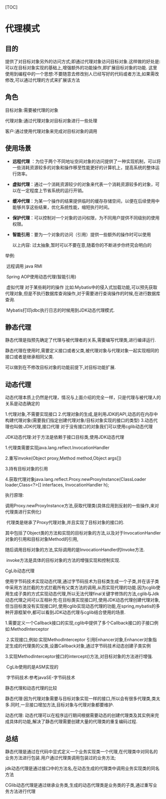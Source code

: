 [TOC]



# 代理模式

## 目的

 提供了对目标对象另外的访问方式;即通过代理对象访问目标对象.这样做的好处是:可以在目标对象实现的基础上,增强额外的功能操作,即扩展目标对象的功能.
这里使用到编程中的一个思想:不要随意去修改别人已经写好的代码或者方法,如果需改修改,可以通过代理的方式来扩展该方法  

## 角色

目标对象:需要被代理的对象

代理对象:通过代理对象对目标对象进行一些处理

客户:通过使用代理对象来完成对目标对象的调用

## 使用场景

- **远程代理** ：为位于两个不同地址空间对象的访问提供了一种实现机制，可以将一些消耗资源较多的对象和操作移至性能更好的计算机上，提高系统的整体运行效率。

- **虚拟代理**：通过一个消耗资源较少的对象来代表一个消耗资源较多的对象，可以在一定程度上节省系统的运行开销。

- **缓冲代理**：为某一个操作的结果提供临时的缓存存储空间，以便在后续使用中能够共享这些结果，优化系统性能，缩短执行时间。

- **保护代理**：可以控制对一个对象的访问权限，为不同用户提供不同级别的使用权限。

- **智能引用**：要为一个对象的访问（引用）提供一些额外的操作时可以使用

  以上内容: 过太抽象,暂时可以不要在意,随着你的不断进步你终究会明白的 

举例:

​	远程调用 java RMI

​	Spring AOP使用动态代理(智能引用)

​	虚拟代理 对于某些耗时的操作 比如:Mybatis中的侵入式加载功能,可以预先获取代理对象,但是不执行数据库查询操作,对于需要进行查询操作的时候,在进行数据库查询.

​	Mybatis打印jdbc执行日志的时候用到JDK动态代理模式.

## 静态代理

 静态代理是指预先确定了代理与被代理者的关系,需要编写代理类,进行编译运行.

 静态代理在使用时,需要定义接口或者父类,被代理对象与代理对象一起实现相同的接口或者是继承相同父类. 

可以做到在不修改目标对象的功能前提下,对目标功能扩展.

## 动态代理

 动态代理本质上仍然是代理，情况与上面介绍的完全一样，只是代理与被代理人的关系是动态确定的 

 1.代理对象,不需要实现接口
 2.代理对象的生成,是利用JDK的API,动态的在内存中构建代理对象(需要我们指定创建代理对象/目标对象实现的接口的类型)
 3.动态代理也叫做:JDK代理,接口代理 对于没有接口的对象我们可以使用cglib动态代理

JDK动态代理:对于方法是依赖于接口目标类,使用JDK动态代理

1.代理类需要实现java.lang.reflect.InvocationHandler

2.重写invoke(Object proxy,Method method,Object args[]) 

3.持有目标对象的引用

4.获取代理对象java.lang.reflect.Proxy.newProxyInstance(ClassLoader loader,Class<?>[] interfaces,                                     InvocationHandler h);

执行原理:

​	调用Proxy.newProxyInstance方法,获取代理类(具体应用到反射的一些操作,来对代理类进行实例化)

​	代理类是继承了Proxy代理对象,并且实现了目标对象的接口的.

​	其中包括了Object类的方法和实现的目标对象的方法,以及对于InvocationHandler对象的引用和目标对象Method的引用,

​	随后调用目标对象的方法,实际调用的是InvocationHandler的Invoke方法.

​	invoke方法是具体的目标对象的方法的增强实现和控制实现.

CgLib动态代理

​	使用字节码技术实现动态代理,通过字节码技术为目标类生成一个子类,并在该子类中采用方法拦截的方式拦截所有父类方法的调用,从而实现代理的功能.因为cglib使用生成子类的方式实现动态代理,所以无法代理final关键字修饰的方法,cglib与Jdk动态代理之间可以互相补充:在目标类实现接口时,使用JDK动态代理创建代理对象,但当目标类没有实现接口时,使用cglib实现动态代理的功能,在spring,mybatis的多种开源框架中,都可以看到JDK动态代理与cglib结合使用的场景.

​	1.需要定义一个Callback接口的实现,cglib中提供了多个Callback接口的子接口例如:MethodInterceptor

​	2.实现接口,例如:实现MethodInterceptor  引用Enhancer对象,Enhancer对象指定生成的代理类的父类,设置Callback对象,通过字节码技术动态创建子类实例

​	3.实现MethodInterceptor接口的intercept()方法,对目标对象的方法进行增强.

​	CgLib使用的是ASM实现的

​	字节码技术:参考javaSE-字节码技术

静态代理和动态代理的比较

静态代理:因为代理对象需要与目标对象实现一样的接口,所以会有很多代理类,类太多.同时,一旦接口增加方法,目标对象与代理对象都要维护.

动态代理: 动态代理可以在程序运行期间根据需要动态的创建代理类及其实例来完成具体的功能,解决了静态代理需要创建大量的代理类的重复编码过程.



## 总结

静态代理是通过在代码中显式定义一个业务实现类一个代理,在代理类中对同名的业务方法进行包装.用户通过代理类调用包装过的业务方法;

jdk动态代理是通过接口中的方法名,在动态生成的代理类中调用业务实现类的同名方法

CGlib动态代理是通过继承业务类,生成的动态代理类是业务类的子类,通过重写业务方法进行代理